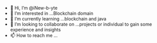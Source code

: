 - 👋 Hi, I’m @iNew-b-yte
- 👀 I’m interested in ...Blockchain domain 
- 🌱 I’m currently learning ...blockchain and java 
- 💞️ I’m looking to collaborate on ...projects or individual to gain some experience and insights
- 📫 How to reach me ...

<!---
iNew-b-yte/iNew-b-yte is a ✨ special ✨ repository because its `README.md` (this file) appears on your GitHub profile.
You can click the Preview link to take a look at your changes.
--->
